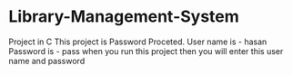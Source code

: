 # Library-Management-System
Project in C 
This project is Password Proceted.
User name is - hasan
Password is - pass
when you run this project then you will enter this user name and password 
